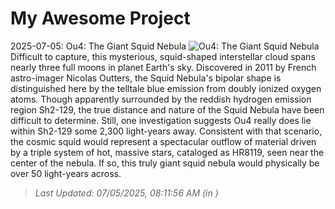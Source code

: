 # My Awesome Project

<!-- APOD Start -->
2025-07-05: Ou4: The Giant Squid Nebula
![Ou4: The Giant Squid Nebula](https://apod.nasa.gov/apod/image/2507/Ou4_difusco1024.jpg)
Difficult to capture, this mysterious, squid-shaped interstellar cloud spans nearly three full moons in planet Earth's sky. Discovered in 2011 by French astro-imager Nicolas Outters, the Squid Nebula's bipolar shape is distinguished here by the telltale blue emission from doubly ionized oxygen atoms. Though apparently surrounded by the reddish hydrogen emission region Sh2-129, the true distance and nature of the Squid Nebula have been difficult to determine. Still, one investigation suggests Ou4 really does lie within Sh2-129 some 2,300 light-years away. Consistent with that scenario, the cosmic squid would represent a spectacular outflow of material driven by a triple system of hot, massive stars, cataloged as HR8119, seen near the center of the nebula. If so, this truly giant squid nebula would physically be over 50 light-years across.
> _Last Updated: 07/05/2025, 08:11:56 AM (in )_
<!-- APOD End -->
